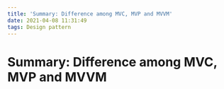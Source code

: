 ```yaml
---
title: 'Summary: Difference among MVC, MVP and MVVM'
date: 2021-04-08 11:31:49
tags: Design pattern
---
```


# Summary: Difference among MVC, MVP and MVVM